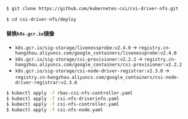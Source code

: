 

```bash
$ git clone https://github.com/kubernetes-csi/csi-driver-nfs.git

$ cd csi-driver-nfs/deploy
```
#### 替换`k8s.gcr.io`镜像

- `k8s.gcr.io/sig-storage/livenessprobe:v2.4.0` -> `registry.cn-hangzhou.aliyuncs.com/google_containers/livenessprobe:v2.4.0`
- `k8s.gcr.io/sig-storage/csi-provisioner:v2.2.2` -> `registry.cn-hangzhou.aliyuncs.com/google_containers/csi-provisioner:v2.2.2`
- `k8s.gcr.io/sig-storage/csi-node-driver-registrar:v2.3.0` -> `registry.cn-hangzhou.aliyuncs.com/google_containers/csi-node-driver-registrar:v2.3.0`

```bash
$ kubectl apply -f rbac-csi-nfs-controller.yaml
$ kubectl apply -f csi-nfs-driverinfo.yaml
$ kubectl apply -f csi-nfs-controller.yaml
$ kubectl apply -f csi-nfs-node.yaml
```